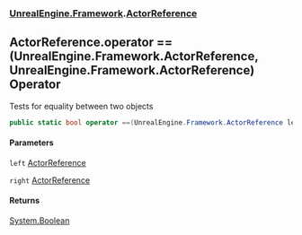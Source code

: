 ### [UnrealEngine.Framework](./UnrealEngine-Framework.md 'UnrealEngine.Framework').[ActorReference](./ActorReference.md 'UnrealEngine.Framework.ActorReference')
## ActorReference.operator ==(UnrealEngine.Framework.ActorReference, UnrealEngine.Framework.ActorReference) Operator
Tests for equality between two objects  
```csharp
public static bool operator ==(UnrealEngine.Framework.ActorReference left, UnrealEngine.Framework.ActorReference right);
```
#### Parameters
<a name='UnrealEngine-Framework-ActorReference-op_Equality(UnrealEngine-Framework-ActorReference_UnrealEngine-Framework-ActorReference)-left'></a>
`left` [ActorReference](./ActorReference.md 'UnrealEngine.Framework.ActorReference')  
  
<a name='UnrealEngine-Framework-ActorReference-op_Equality(UnrealEngine-Framework-ActorReference_UnrealEngine-Framework-ActorReference)-right'></a>
`right` [ActorReference](./ActorReference.md 'UnrealEngine.Framework.ActorReference')  
  
#### Returns
[System.Boolean](https://docs.microsoft.com/en-us/dotnet/api/System.Boolean 'System.Boolean')  
